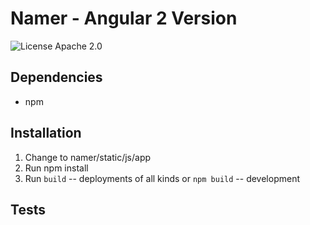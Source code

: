 # Namer - Angular 2 Version #
![License Apache 2.0](https://img.shields.io/badge/license-Apache%202.0-blue.svg)

## Dependencies ##
 - npm

## Installation ##
 1) Change to namer/static/js/app
 2) Run npm install
 3) Run `build` -- deployments of all kinds or `npm build` -- development



## Tests ##
